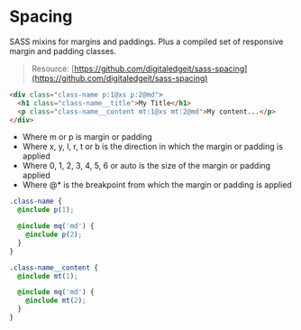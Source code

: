 # Spacing

SASS mixins for margins and paddings. Plus a compiled set of responsive margin
and padding classes.

> Resource:
> [https://github.com/digitaledgeit/sass-spacing](https://github.com/digitaledgeit/sass-spacing)

```html
<div class="class-name p:1@xs p:2@md">
  <h1 class="class-name__title">My Title</h1>
  <p class="class-name__content mt:1@xs mt:2@md">My content...</p>
</div>
```

- Where m or p is margin or padding
- Where x, y, l, r, t or b is the direction in which the margin or padding is
  applied
- Where 0, 1, 2, 3, 4, 5, 6 or auto is the size of the margin or padding applied
- Where @\* is the breakpoint from which the margin or padding is applied

```scss
.class-name {
  @include p(1);

  @include mq('md') {
    @include p(2);
  }
}

.class-name__content {
  @include mt(1);

  @include mq('md') {
    @include mt(2);
  }
}
```
